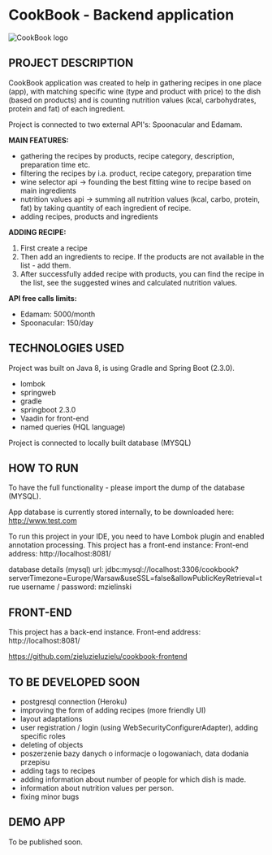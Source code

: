# CookBook - Backend application
![CookBook logo](https://i.imgur.com/Cd5H84o.png)




## PROJECT DESCRIPTION

CookBook application was created to help in gathering recipes in one place (app), with matching specific wine (type and product with price) to the dish (based on products) and is counting nutrition values (kcal, carbohydrates, protein and fat) of each ingredient.

Project is connected to two external API's: Spoonacular and Edamam.

**MAIN FEATURES:**

- gathering the recipes by products, recipe category, description, preparation time etc.
- filtering the recipes by i.a. product, recipe category, preparation time
- wine selector api -> founding the best fitting wine to recipe based on main ingredients
- nutrition values api -> summing all nutrition values (kcal, carbo, protein, fat) by taking quantity of each ingredient of recipe.
- adding recipes, products and ingredients

**ADDING RECIPE:**

1. First create a recipe
2. Then add an ingredients to recipe. If the products are not available in the list - add them.
3. After successfully added recipe with products, you can find the recipe in the list, see the suggested wines and calculated nutrition values.


**API free calls limits:**
- Edamam:  5000/month
- Spoonacular: 150/day

## TECHNOLOGIES USED

Project was built on Java 8, is using Gradle and Spring Boot (2.3.0).

- lombok
- springweb
- gradle
- springboot 2.3.0
- Vaadin for front-end
- named queries (HQL language)

Project is connected to locally built database (MYSQL)


## HOW TO RUN

To have the full functionality - please import the dump of the database (MYSQL).

App database is currently stored internally, to be downloaded here: http://www.test.com

To run this project in your IDE, you need to have Lombok plugin and enabled annotation processing.
This project has a front-end instance:
Front-end address: http://localhost:8081/

database details (mysql)
url: jdbc:mysql://localhost:3306/cookbook?serverTimezone=Europe/Warsaw&useSSL=false&allowPublicKeyRetrieval=true
username / password: mzielinski


## FRONT-END

This project has a back-end instance. Front-end address: http://localhost:8081/

https://github.com/zieluzieluzielu/cookbook-frontend

## TO BE DEVELOPED SOON

- postgresql connection (Heroku)
- improving the form of adding recipes (more friendly UI)
- layout adaptations
- user registration  / login (using WebSecurityConfigurerAdapter), adding specific roles
- deleting of objects
- poszerzenie bazy danych o informacje o logowaniach, data dodania przepisu
- adding tags to recipes
- adding information about number of people for which dish is made. 
- information about nutrition values per person.
- fixing minor bugs

## DEMO APP

To be published soon.
